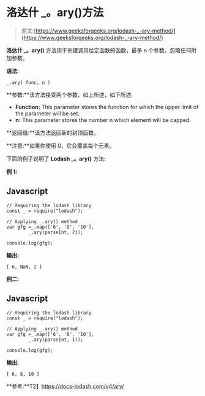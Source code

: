 # 洛达什 _。ary()方法

> 原文:[https://www.geeksforgeeks.org/lodash-_-ary-method/](https://www.geeksforgeeks.org/lodash-_-ary-method/)

**洛达什 _。ary()** 方法用于创建调用给定函数的函数，最多 n 个参数，忽略任何附加参数。

**语法:**

```
_.ary( func, n )

```

**参数:**该方法接受两个参数，如上所述，如下所述:

*   **Function:** This parameter stores the function for which the upper limit of the parameter will be set.
*   **n:** This parameter stores the number n which element will be capped.

**返回值:**该方法返回新的封顶函数。

**注意:**如果你使用 0，它会覆盖每个元素。

下面的例子说明了 **Lodash _。ary()** 方法:

**例 1:**

## Javascript

```
// Requiring the lodash library  
const _ = require("lodash");

// Applying _.ary() method
var gfg =_.map(['6', '8', '10'],
        _.ary(parseInt, 2));

console.log(gfg);
```

**输出:**

```
[ 6, NaN, 2 ]

```

**例二:**

## Javascript

```
// Requiring the lodash library  
const _ = require("lodash");

// Applying _.ary() method
var gfg =_.map(['6', '8', '10'], 
        _.ary(parseInt, 1));

console.log(gfg);
```

**输出:**

```
[ 6, 8, 10 ]
```

**参考:**T2】https://docs-lodash.com/v4/ary/